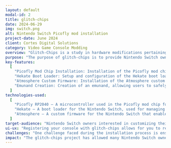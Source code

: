 ```yaml
---
layout: default
modal-id: 2
title: glitch-chips
date: 2024-06-29
img: switch.png
alt: Nintendo Switch Picofly mod installation
project-date: June 2024
client: Cortes Digital Solutions
category: Video Game Console Modding
overview: "Glitch-Chips is a study in hardware modifications pertaining to Nintendo Switch consoles. A popular mod is the installation of the 'hwfly picofly mod chip', utilizing the Raspberry Pi RP2040 chip to hack a Nintendo Switch and run unsigned code, homebrew, dashboards, emulators and more. The installation of the hardware mod is reliant on the setting up of an alternative bootloader (like Hekate) to run custom firmware (like atmosphere)."
purpose: "The purpose of glitch-chips is to provide Nintendo Switch owners with advanced customization and enhancement options through hardware modding, allowing them to unlock new features and capabilities on their consoles."
key-features:
  [
    "Picofly Mod Chip Installation: Installation of the Picofly mod chip for enhanced hardware capabilities.",
    "Hekate Boot Loader: Setup and configuration of the Hekate boot loader, providing users with a versatile and user-friendly interface.",
    "Atmosphere Custom Firmware: Installation of the Atmosphere custom firmware, enabling access to a wide range of homebrew applications and customizations.",
    "Emunand Creation: Creation of an emunand, allowing users to safely manage and switch between different firmware versions and setups.",
  ]
technologies-used:
  [
    "Picofly RP2040 – A microcontroller used in the Picofly mod chip for hardware modding.",
    "Hekate – A boot loader for the Nintendo Switch, used for managing custom firmware and other system operations.",
    "Atmosphere – A custom firmware for the Nintendo Switch that enables homebrew and customization.",
  ]
target-audience: "Nintendo Switch owners interested in customizing their consoles with advanced hardware modifications and accessing additional features through custom firmware."
ui-ux: "Registering your console with glitch-chips allows for you to request hardware modifications on your console. In order to accomplish this, the UI focuses on providing a seamless experience, from the initial consultation to the installation process. Customers receive detailed instructions and support for using the installed mods, ensuring a user-friendly experience."
challenges: "One challenge faced during the installation process is ensuring the mod chip and software installations are compatible with various hardware versions of the Nintendo Switch. This requires careful verification and testing to avoid potential issues."
impact: "The glitch-chips project has allowed many Nintendo Switch owners to expand their console's capabilities, offering a unique gaming experience. It has also provided valuable insights into hardware and software modifications, contributing to a deeper understanding of console modding."
---
```

